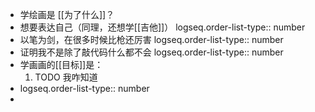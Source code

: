 - 学绘画是 [[为了什么]]？
- 想要表达自己（同理，还想学[[吉他]]）
  logseq.order-list-type:: number
- 以笔为剑，在很多时候比枪还厉害
  logseq.order-list-type:: number
- 证明我不是除了敲代码什么都不会
  logseq.order-list-type:: number
- 学画画的[[目标]]是：
  1. TODO 我咋知道
- logseq.order-list-type:: number
-